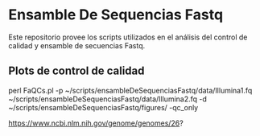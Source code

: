 # Ensamble De Sequencias Fastq

Este repositorio provee los scripts utilizados en el análisis del control de calidad y ensamble de secuencias Fastq.

## Plots de control de calidad

perl FaQCs.pl -p ~/scripts/ensambleDeSequenciasFastq/data/Illumina1.fq ~/scripts/ensambleDeSequenciasFastq/data/Illumina2.fq -d ~/scripts/ensambleDeSequenciasFastq/figures/ -qc_only

https://www.ncbi.nlm.nih.gov/genome/genomes/26?
